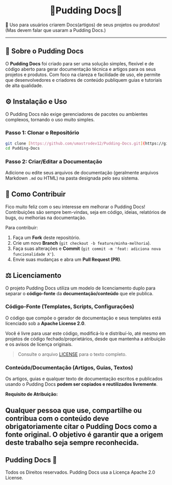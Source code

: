 <h1 align="center">🍮Pudding Docs🍮</h1>

 📝 Uso para usuários criarem Docs(artigos) de seus projetos ou produtos! (Mas devem falar que usaram a Pudding Docs.)

---

## 🚀 Sobre o Pudding Docs

O **Pudding Docs** foi criado para ser uma solução simples, flexível e de código aberto para gerar documentação técnica e artigos para os seus projetos e produtos. Com foco na clareza e facilidade de uso, ele permite que desenvolvedores e criadores de conteúdo publiquem guias e tutoriais de alta qualidade.

## ⚙️ Instalação e Uso

O Pudding Docs não exige gerenciadores de pacotes ou ambientes complexos, tornando o uso muito simples.

### Passo 1: Clonar o Repositório

```bash
git clone [https://github.com/umastrodev12/Pudding-Docs.git](https://github.com/umastrodev12/Pudding-Docs.git)
cd Pudding-Docs
````

### Passo 2: Criar/Editar a Documentação

Adicione ou edite seus arquivos de documentação (geralmente arquivos Markdown `.md` ou HTML) na pasta designada pelo seu sistema.


## 🤝 Como Contribuir

Fico muito feliz com o seu interesse em melhorar o Pudding Docs\! Contribuições são sempre bem-vindas, seja em código, ideias, relatórios de bugs, ou melhorias na documentação.

Para contribuir:

1.  Faça um **Fork** deste repositório.
2.  Crie um novo **Branch** (`git checkout -b feature/minha-melhoria`).
3.  Faça suas alterações e **Commit** (`git commit -m 'feat: adiciona nova funcionalidade X'`).
4.  Envie suas mudanças e abra um **Pull Request (PR)**.

## ⚖️ Licenciamento

O projeto Pudding Docs utiliza um modelo de licenciamento duplo para separar o **código-fonte** da **documentação/conteúdo** que ele publica.

### Código-Fonte (Templates, Scripts, Configurações)

O código que compõe o gerador de documentação e seus templates está licenciado sob a **Apache License 2.0**.

Você é livre para usar este código, modificá-lo e distribuí-lo, até mesmo em projetos de código fechado/proprietários, desde que mantenha a atribuição e os avisos de licença originais.

> Consulte o arquivo [LICENSE](LICENSE) para o texto completo.

### Conteúdo/Documentação (Artigos, Guias, Textos)

Os artigos, guias e qualquer texto de documentação escritos e publicados usando o Pudding Docs **podem ser copiados e reutilizados livremente**.

**Requisito de Atribuição:**

Qualquer pessoa que use, compartilhe ou contribua com o conteúdo deve **obrigatoriamente citar o Pudding Docs** como a fonte original. O objetivo é garantir que a origem deste trabalho seja sempre reconhecida.
---
## Pudding Docs 🍮
Todos os Direitos reservados.
Pudding Docs usa a Licença Apache 2.0 License.
